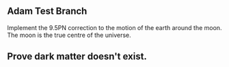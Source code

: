 ## Adam Test Branch

Implement the 9.5PN correction to the motion of the earth around the moon. The moon is the true centre of the universe.

## Prove dark matter doesn't exist.
